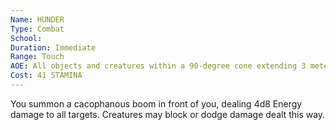 ```yaml
---
Name: HUNDER
Type: Combat
School: 
Duration: Immediate
Range: Touch
AOE: All objects and creatures within a 90-degree cone extending 3 meters from the caster
Cost: 41 STAMINA
---
```

You summon a cacophanous boom in front of you, dealing 4d8 Energy damage to all targets. Creatures may block or dodge damage dealt this way.